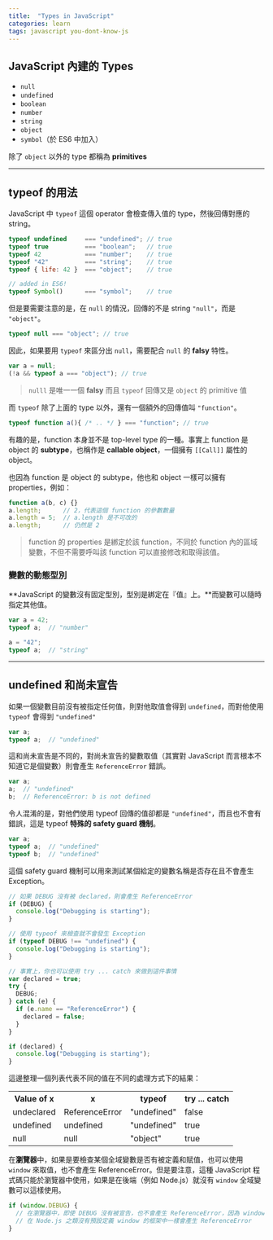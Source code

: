 ```yaml
---
title:  "Types in JavaScript"
categories: learn
tags: javascript you-dont-know-js
---
```

## JavaScript 內建的 Types
* ```null```
* ```undefined```
* ```boolean```
* ```number```
* ```string```
* ```object```
* ```symbol```（於 ES6 中加入）

除了 ```object``` 以外的 type 都稱為 **primitives**

---

## typeof 的用法
JavaScript 中 ```typeof``` 這個 operator 會檢查傳入值的 type，然後回傳對應的 string。

```javascript
typeof undefined     === "undefined"; // true
typeof true          === "boolean";   // true
typeof 42            === "number";    // true
typeof "42"          === "string";    // true
typeof { life: 42 }  === "object";    // true

// added in ES6!
typeof Symbol()      === "symbol";    // true
```

但是要需要注意的是，在 ```null``` 的情況，回傳的不是 string ```"null"```，而是 ```"object"```。
```javascript
typeof null === "object"; // true
```

因此，如果要用 ```typeof``` 來區分出 ```null```，需要配合 ```null``` 的 **falsy** 特性。
```javascript
var a = null;
(!a && typeof a === "object"); // true
```

> ```nulll``` 是唯一一個 **falsy** 而且 ```typeof``` 回傳又是 ```object``` 的 primitive 值

而 ```typeof``` 除了上面的 type 以外，還有一個額外的回傳值叫 ```"function"```。

```javascript
typeof function a(){ /* .. */ } === "function"; // true
```

有趣的是，function 本身並不是 top-level type 的一種。事實上 function 是 object 的 **subtype**，也稱作是 **callable object**，一個擁有 ```[[Call]]``` 屬性的 object。

也因為 function 是 object 的 subtype，他也和 object 一樣可以擁有 properties，例如：

```javascript
function a(b, c) {}
a.length;      // 2，代表這個 function 的參數數量
a.length = 5;  // a.length 是不可改的
a.length;      // 仍然是 2
```

> function 的 properties 是綁定於該 function，不同於 function 內的區域變數，不但不需要呼叫該 function 可以直接修改和取得該值。

### 變數的動態型別
**JavaScript 的變數沒有固定型別，型別是綁定在『值』上。**而變數可以隨時指定其他值。

```javascript
var a = 42;
typeof a;  // "number"

a = "42";
typeof a;  // "string"
```

---

## undefined 和尚未宣告
如果一個變數目前沒有被指定任何值，則對他取值會得到 ```undefined```，而對他使用 ```typeof``` 會得到 ```"undefined"```

```javascript
var a;
typeof a;  // "undefined"
```

這和尚未宣告是不同的，對尚未宣告的變數取值（其實對 JavaScript 而言根本不知道它是個變數）則會產生 ```ReferenceError``` 錯誤。

```javascript
var a;
a;  // "undefined"
b;  // ReferenceError: b is not defined
```

令人混淆的是，對他們使用 typeof 回傳的值卻都是 ```"undefined"```，而且也不會有錯誤，這是 typeof **特殊的 safety guard 機制**。

```javascript
var a;
typeof a;  // "undefined"
typeof b;  // "undefined"
```

這個 safety guard 機制可以用來測試某個給定的變數名稱是否存在且不會產生 Exception。

```javascript
// 如果 DEBUG 沒有被 declared，則會產生 ReferenceError
if (DEBUG) {
  console.log("Debugging is starting");
}

// 使用 typeof 來檢查就不會發生 Exception
if (typeof DEBUG !== "undefined") {
  console.log("Debugging is starting");
}

// 事實上，你也可以使用 try ... catch 來做到這件事情
var declared = true;
try {
  DEBUG;
} catch (e) {
  if (e.name == "ReferenceError") {
    declared = false;
  }
}

if (declared) {
  console.log("Debugging is starting");
}
```

這邊整理一個列表代表不同的值在不同的處理方式下的結果：

<table><tr><th>Value of x</th><th>x</th><th>typeof</th><th>try ... catch</th></tr><tr><td>undeclared</td><td>ReferenceError</td><td>"undefined"</td><td>false</td></tr><tr><td>undefined</td><td>undefined</td><td>"undefined"</td><td>true</td></tr><tr><td>null</td><td>null</td><td>"object"</td><td>true</td></tr></table>

在**瀏覽器**中，如果是要檢查某個全域變數是否有被定義和賦值，也可以使用 ```window``` 來取值，也不會產生 ReferenceError。但是要注意，這種 JavaScript 程式碼只能於瀏覽器中使用，如果是在後端（例如 Node.js）就沒有 ```window``` 全域變數可以這樣使用。

```javascript
if (window.DEBUG) {
  // 在瀏覽器中，即使 DEBUG 沒有被宣告，也不會產生 ReferenceError，因為 window 本身存在，只是沒有一個叫做 DEBUG 的 property 而已
  // 在 Node.js 之類沒有預設定義 window 的框架中一樣會產生 ReferenceError
}
```
